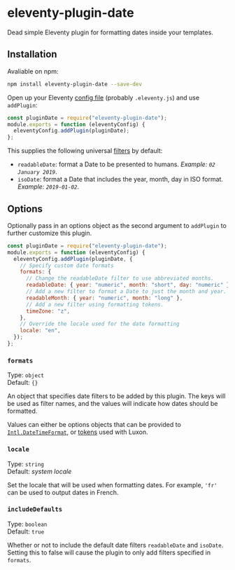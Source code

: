 # eleventy-plugin-date

Dead simple Eleventy plugin for formatting dates inside your templates.

## Installation

Avaliable on npm:

```sh
npm install eleventy-plugin-date --save-dev
```

Open up your Eleventy [config file](https://www.11ty.dev/docs/config/) (probably `.eleventy.js`) and use `addPlugin`:

```js
const pluginDate = require("eleventy-plugin-date");
module.exports = function (eleventyConfig) {
  eleventyConfig.addPlugin(pluginDate);
};
```

This supplies the following universal [filters](https://www.11ty.dev/docs/filters/) by default:

- `readableDate`: format a Date to be presented to humans. _Example: `02 January 2019`_.
- `isoDate`: format a Date that includes the year, month, day in ISO format. _Example: `2019-01-02`_.

## Options

Optionally pass in an options object as the second argument to `addPlugin` to further customize this plugin.

```js
const pluginDate = require("eleventy-plugin-date");
module.exports = function (eleventyConfig) {
  eleventyConfig.addPlugin(pluginDate, {
    // Specify custom date formats
    formats: {
      // Change the readableDate filter to use abbreviated months.
      readableDate: { year: "numeric", month: "short", day: "numeric" },
      // Add a new filter to format a Date to just the month and year.
      readableMonth: { year: "numeric", month: "long" },
      // Add a new filter using formatting tokens.
      timeZone: "z",
    },
    // Override the locale used for the date formatting
    locale: "en",
  });
};
```

### `formats`

Type: `object`<br>
Default: `{}`

An object that specifies date filters to be added by this plugin. The keys will be used as filter names, and the values will indicate how dates should be formatted.

Values can either be options objects that can be provided to [`Intl.DateTimeFormat`](https://developer.mozilla.org/en-US/docs/Web/JavaScript/Reference/Global_Objects/DateTimeFormat), or [tokens](https://moment.github.io/luxon/docs/manual/formatting.html#table-of-tokens) used with Luxon.

### `locale`

Type: `string`<br>
Default: _system locale_

Set the locale that will be used when formatting dates. For example, `'fr'` can be used to output dates in French.

### `includeDefaults`

Type: `boolean`<br>
Default: `true`

Whether or not to include the default date filters `readableDate` and `isoDate`. Setting this to false will cause the plugin to only add filters specified in `formats`.
